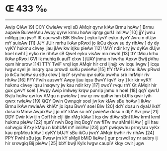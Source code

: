 # Œ 433 ‰
---
Awip QIAw ]9] CCY CwieAw vrqI sB AMqir qyrw kIAw Brmu hoAw ]
Brmu aupwie BulweIAnu Awpy qyrw krmu hoAw iqn@ gurU imilAw ]10] jjY
jwnu mMgq jnu jwcY lK caurwsIh BIK BivAw ] eyko lyvY eyko dyvY Avru n
dUjw mY suixAw ]11] JJY JUir mrhu ikAw pRwxI jo ikCu dyxw su dy rihAw ]
dy dy vyKY hukmu clwey ijau jIAw kw irjku pieAw ]12] \M\Y ndir kry jw
dyKw dUjw koeI nwhI ] eyko riv rihAw sB QweI eyku visAw mn mwhI
]13] ttY tMcu krhu ikAw pRwxI GVI ik muhiq ik auiT clxw ] jUAY jnmu
n hwrhu Apxw Bwij pVhu qum hir srxw ]14] TTY TwiF vrqI iqn AMqir
hir crxI ijn@ kw icqu lwgw ] icqu lwgw syeI jn insqry qau prswdI
suKu pwieAw ]15] ffY fMPu krhu ikAw pRwxI jo ikCu hoAw su sBu clxw ]
iqsY sryvhu qw suKu pwvhu srb inrMqir riv rihAw ]16] FFY Fwih auswrY
Awpy ijau iqsu BwvY iqvY kry ] kir kir vyKY hukmu clwey iqsu insqwry jw
kau ndir kry ]17] xwxY rvqu rhY Gt AMqir hir gux gwvY soeI ] Awpy
Awip imlwey krqw punrip jnmu n hoeI ]18] qqY qwrU Bvjlu hoAw qw kw
AMqu n pwieAw ] nw qr nw qulhw hm bUfis qwir lyih qwrx rwieAw
]19] QQY Qwin Qwnµqir soeI jw kw kIAw sBu hoAw ] ikAw Brmu ikAw
mwieAw khIAY jo iqsu BwvY soeI Blw ]20] ddY dosu n dyaU iksY dosu krMmw
AwpixAw ] jo mY kIAw so mY pwieAw dosu n dIjY Avr jnw ]21] DDY Dwir
klw ijin CofI hir cIjI ijin rMg kIAw ] iqs dw dIAw sBnI lIAw
krmI krmI hukmu pieAw ]22] nµnY nwh Bog inq BogY nw fITw nw
sMmHilAw ] glI hau sohwgix BYxy kMqu n kbhUM mY imilAw ]23] ppY
pwiqswhu prmysru vyKx kau prpMcu kIAw ] dyKY bUJY sBu ikCu jwxY AMqir
bwhir riv rihAw ]24] PPY PwhI sBu jgu Pwsw jm kY sMgil bMiD lieAw
] gur prswdI sy nr aubry ij hir srxwgiq Bij pieAw ]25] bbY bwjI
Kylx lwgw caupiV kIqy cwir jugw
####
